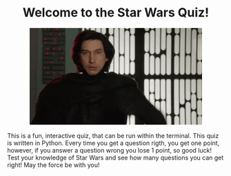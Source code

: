 <h1 align="center"> <b>Welcome to the Star Wars Quiz!</h1></b>

<p align="center" >
<img  width=400 src="Kylo-Ren-Approves.gif" alt="animated"/>
</p>

This is a fun, interactive quiz, that can be run within the terminal. This quiz is written in Python. Every time you get a question rigth, you get one point, however, if you answer a question wrong you lose 1 point, so good luck! Test your knowledge of Star Wars and see how many questions you can get right! May the force be with you!
